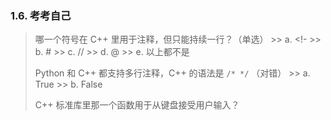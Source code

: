 
### 1.6. 考考自己
> 哪一个符号在 C++ 里用于注释，但只能持续一行？（单选）
    >> a. <!-
    >> b. #
    >> c. //
    >> d. @
    >> e. 以上都不是
>
> Python 和 C++ 都支持多行注释，C++ 的语法是 `/* */` （对错）
    >> a. True
    >> b. False
>
> C++ 标准库里那一个函数用于从键盘接受用户输入？
